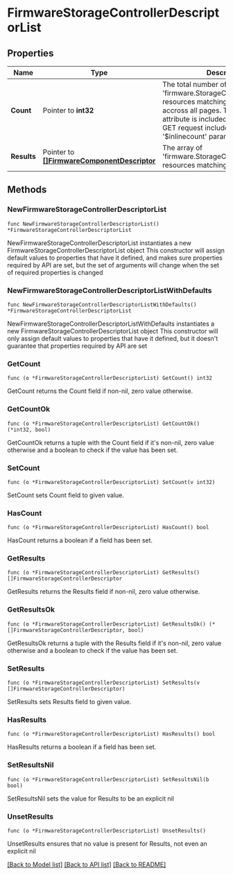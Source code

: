 # FirmwareStorageControllerDescriptorList

## Properties

Name | Type | Description | Notes
------------ | ------------- | ------------- | -------------
**Count** | Pointer to **int32** | The total number of &#39;firmware.StorageControllerDescriptor&#39; resources matching the request, accross all pages. The &#39;Count&#39; attribute is included when the HTTP GET request includes the &#39;$inlinecount&#39; parameter. | [optional] 
**Results** | Pointer to [**[]FirmwareComponentDescriptor**](FirmwareComponentDescriptor.md) | The array of &#39;firmware.StorageControllerDescriptor&#39; resources matching the request. | [optional] 

## Methods

### NewFirmwareStorageControllerDescriptorList

`func NewFirmwareStorageControllerDescriptorList() *FirmwareStorageControllerDescriptorList`

NewFirmwareStorageControllerDescriptorList instantiates a new FirmwareStorageControllerDescriptorList object
This constructor will assign default values to properties that have it defined,
and makes sure properties required by API are set, but the set of arguments
will change when the set of required properties is changed

### NewFirmwareStorageControllerDescriptorListWithDefaults

`func NewFirmwareStorageControllerDescriptorListWithDefaults() *FirmwareStorageControllerDescriptorList`

NewFirmwareStorageControllerDescriptorListWithDefaults instantiates a new FirmwareStorageControllerDescriptorList object
This constructor will only assign default values to properties that have it defined,
but it doesn't guarantee that properties required by API are set

### GetCount

`func (o *FirmwareStorageControllerDescriptorList) GetCount() int32`

GetCount returns the Count field if non-nil, zero value otherwise.

### GetCountOk

`func (o *FirmwareStorageControllerDescriptorList) GetCountOk() (*int32, bool)`

GetCountOk returns a tuple with the Count field if it's non-nil, zero value otherwise
and a boolean to check if the value has been set.

### SetCount

`func (o *FirmwareStorageControllerDescriptorList) SetCount(v int32)`

SetCount sets Count field to given value.

### HasCount

`func (o *FirmwareStorageControllerDescriptorList) HasCount() bool`

HasCount returns a boolean if a field has been set.

### GetResults

`func (o *FirmwareStorageControllerDescriptorList) GetResults() []FirmwareStorageControllerDescriptor`

GetResults returns the Results field if non-nil, zero value otherwise.

### GetResultsOk

`func (o *FirmwareStorageControllerDescriptorList) GetResultsOk() (*[]FirmwareStorageControllerDescriptor, bool)`

GetResultsOk returns a tuple with the Results field if it's non-nil, zero value otherwise
and a boolean to check if the value has been set.

### SetResults

`func (o *FirmwareStorageControllerDescriptorList) SetResults(v []FirmwareStorageControllerDescriptor)`

SetResults sets Results field to given value.

### HasResults

`func (o *FirmwareStorageControllerDescriptorList) HasResults() bool`

HasResults returns a boolean if a field has been set.

### SetResultsNil

`func (o *FirmwareStorageControllerDescriptorList) SetResultsNil(b bool)`

 SetResultsNil sets the value for Results to be an explicit nil

### UnsetResults
`func (o *FirmwareStorageControllerDescriptorList) UnsetResults()`

UnsetResults ensures that no value is present for Results, not even an explicit nil

[[Back to Model list]](../README.md#documentation-for-models) [[Back to API list]](../README.md#documentation-for-api-endpoints) [[Back to README]](../README.md)


